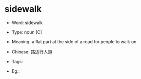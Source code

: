 # sidewalk

- Word: sidewalk

- Type: noun [C]
- Meaning: a flat part at the side of a road for people to walk on
- Chinese: 路边行人道
- Tags: 
- Eg.: 

